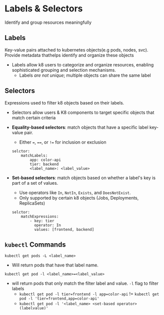 # Labels & Selectors

Identify and group resources meaningfully

## Labels
Key-value pairs attached to kubernetes objects(e.g pods, nodes, svc).
Provide metadata thathelps identify and organize these objects
- Labels allow k8 users to categorize and organize resources, enabling sophisticated grouping and selection mechanisms.
    - Labels *are not unique*; multiple objects can share the same label

## Selectors
Expressions used to filter k8 objects based on their labels.
- Selectors allow users & K8 components to target specific objects that match certain criteria
- **Equality-based selectors**: match objects that have a specific label key-value pair.
    - Either `=`, `==`, or `!=` for inclusion or exclusion

    ```
    selctor:
        matchLabels:
            app: color-api
            tier: backend
            <label_name>: <label_value>
    ```
- **Set-based selectors**: match objects based on whether a label's key is part of a set of values.
    - Use operators like `In`, `NotIn`, `Exists`, and `DoesNotExist`.
    - Only supported by certain k8 objects (Jobs, Deployments, ReplicaSets)

    ```
    selctor:
        matchExpressions:
            - key: tier
              operator: In
              values: [frontend, backend]
    ```

## `kubectl` Commands
`kubectl get pods -L <label_name>`
- Will return pods that have that label name.

`kubectl get pod -l <label_name>=<label_value>`
- will return pods that only match the filter label and value. `-l` flag to filter labels 
    - `kubectl get pod -l tier=frontend -l app=color-api` != `kubectl get pod -l 'tier=frontend,app=color-api'`
    - `kubectl get pod -l '<label_name> <set-based operator> (labelvalue)'`